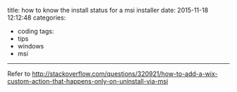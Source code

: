 title: how to know the install status for a msi installer
date: 2015-11-18 12:12:48
categories:
- coding
tags:
- tips
- windows
- msi
---

Refer to http://stackoverflow.com/questions/320921/how-to-add-a-wix-custom-action-that-happens-only-on-uninstall-via-msi
